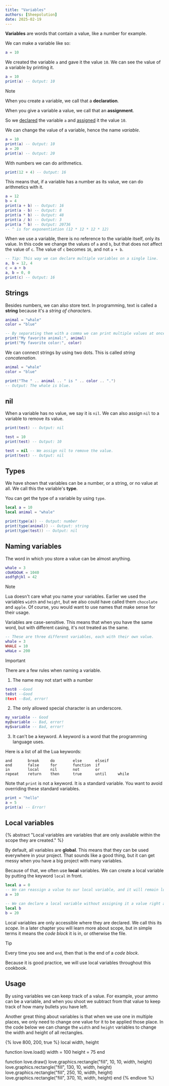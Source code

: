 ```yaml
---
title: "Variables"
authors: [Sheepolution]
date: 2025-02-19
---
```


**Variables** are words that contain a value, like a number for example.

We can make a variable like so:

```lua
a = 10
```

We created the variable `a` and gave it the value `10`. We can see the value of a variable by printing it.

```lua
a = 10
print(a) -- Output: 10
```
> [!NOTE]
> When you create a variable, we call that a **declaration**.
> 
> When you give a variable a value, we call that an **assignment**.
>
> So we <ins>declared</ins> the variable `a` and <ins>assigned</ins> it the value `10`.

We can change the value of a variable, hence the name *variable*.

```lua
a = 10
print(a) -- Output: 10
a = 20
print(a) -- Output: 20
```

With numbers we can do arithmetics.

```lua
print(12 + 4) -- Output: 16
```

This means that, if a variable has a number as its value, we can do arithmetics with it.

```lua
a = 12
b = 4
print(a + b) -- Output: 16
print(a - b) -- Output: 8
print(a * b) -- Output: 48
print(a / b) -- Output: 3
print(a ^ b) -- Output: 20736
-- ^ is for exponentiation (12 * 12 * 12 * 12)
```

When we use a variable, there is no reference to the variable itself, only its value. In this code we change the values of `a` and `b`, but that does not affect the value of `c`. The value of `c` becomes `16`, and not `a + b`.

```lua
-- Tip: This way we can declare multiple variables on a single line.
a, b = 12, 4
c = a + b
a, b = 0, 0
print(c) -- Output: 16
```

## Strings

Besides numbers, we can also store text. In programming, text is called a **string** because it's a *string of characters*.

```lua
animal = "whale"
color = "blue"

-- By separating them with a comma we can print multiple values at once.
print("My favorite animal:", animal)
print("My favorite color:", color)
```

We can connect strings by using two dots. This is called *string concatenation*.

```lua
animal = "whale"
color = "blue"

print("The " .. animal .. " is " .. color .. ".")
-- Output: The whale is blue.
```

## nil

When a variable has no value, we say it is `nil`. We can also assign `nil` to a variable to remove its value.

```lua
print(test) -- Output: nil

test = 10
print(test) -- Output: 10

test = nil -- We assign nil to remove the value.
print(test) -- Output: nil
```

## Types

We have shown that variables can be a number, or a string, or no value at all. We call this the variable's **type**.

You can get the type of a variable by using `type`.

```lua
local a = 10
local animal = "whale"

print(type(a)) -- Output: number
print(type(animal)) -- Output: string
print(type(test)) -- Output: nil
```

## Naming variables

The word in which you store a value can be almost anything.

```lua
whale = 3
cOoKbOoK = 1040
asdfghjkl = 42
```

> [!NOTE]
> Lua doesn't care what you name your variables. Earlier we used the variables `width` and `height`, but we also could have called them `chocolate` and `apple`. Of course, you would want to use names that make sense for their usage.

Variables are case-sensitive. This means that when you have the same word, but with different casing, it's not treated as the same. 

```lua
-- These are three different variables, each with their own value.
whale = 3
WHALE = 10
wHaLe = 200
```

> [!IMPORTANT]
> There are a few rules when naming a variable.
> 1. The name may not start with a number
> ```lua
> test8 --Good
> te8st --Good
> 8test --Bad, error!
> ```
> 2. The only allowed special character is an underscore.
> ```lua
> my_variable -- Good
> my@variable -- Bad, error!
> my$variable -- Bad, error!
>```
> 3. It can't be a keyword. A keyword is a word that the programming language uses.
>
> Here is a list of all the Lua keywords:
> ```
> and       break     do        else      elseif
> end       false     for       function  if
> in        local     nil       not       or
> repeat    return    then      true      until     while
> ```
> Note that `print` is not a keyword. It is a standard variable. You want to avoid overriding these standard variables.
> ```lua
> print = "hello"
> a = 5
> print(a) -- Error!
> ```

## Local variables

{% abstract "Local variables are variables that are only available within the scope they are created." %}

By default, all variables are **global**. This means that they can be used everywhere in your project. That sounds like a good thing, but it can get messy when you have a big project with many variables.

Because of that, we often use **local** variables. We can create a local variable by putting the keyword `local` in front.

```lua
local a = 0
-- We can reassign a value to our local variable, and it will remain local.
a = 10

-- We can declare a local variable without assigning it a value right away.
local b
b = 20
```

Local variables are only accessible where they are declared. We call this its *scope*. In a later chapter you will learn more about scope, but in simple terms it means the *code block* it is in, or otherwise the file.

> [!TIP]
> Every time you see and `end`, then that is the end of a *code block*.

Because it is good practice, we will use local variables throughout this cookbook.

## Usage

By using variables we can keep track of a value. For example, your ammo can be a variable, and when you shoot we subtract from that value to keep track of how many bullets you have left.

Another great thing about variables is that when we use one in multiple places, we only need to change one value for it to be applied those place. In the code below we can change the `width` and `height` variables to change the width and height of all rectangles.

{% love 800, 200, true %}
local width, height

function love.load()
    width = 100
    height = 75
end

function love.draw()
    love.graphics.rectangle("fill", 10, 10, width, height)
    love.graphics.rectangle("fill", 130, 10, width, height)
    love.graphics.rectangle("fill", 250, 10, width, height)
    love.graphics.rectangle("fill", 370, 10, width, height)
end
{% endlove %}
